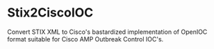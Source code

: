 # Stix2CiscoIOC
Convert STIX XML to Cisco's bastardized implementation of OpenIOC format suitable for Cisco AMP Outbreak Control IOC's.
